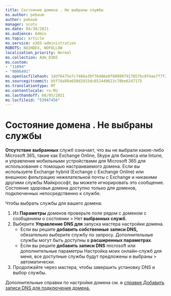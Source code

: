 ```yaml
---
title: Состояние домена . Не выбраны службы
ms.author: pebaum
author: pebaum
manager: scotv
ms.date: 04/30/2021
ms.audience: Admin
ms.topic: article
ms.service: o365-administration
ROBOTS: NOINDEX, NOFOLLOW
localization_priority: Normal
ms.collection: Adm_O365
ms.custom:
- "11094"
- "9006491"
ms.openlocfilehash: 1ddf6475e7cf466a39f76486e0f809097917657bc8f4ae7f7f2b516657308f39
ms.sourcegitcommit: b5f7da89a650d2915dc652449623c78be6247175
ms.translationtype: MT
ms.contentlocale: ru-RU
ms.lasthandoff: 08/05/2021
ms.locfileid: "53947456"
---
```

# <a name="domain-status---no-services-selected"></a>Состояние домена . Не выбраны службы

**Отсутствие выбранных** служб означает, что вы не выбрали какие-либо Microsoft 365, такие как Exchange Online, Skype для бизнеса или Intune, и управление мобильными устройствами для Microsoft 365 для использования с помощью настраиваемого домена. Если вы используете Exchange hybrid (Exchange с Exchange Online) или внешнюю фильтрацию нежелательной почты с Exchange и никакими другими службы Майкрософт, вы можете игнорировать это сообщение. Состояние здоровья домена доступно только для доменов, подключенных непосредственно к службе.

Чтобы выбрать службы для вашего домена:

1. Из **Параметры** доменов проверьте поле рядом с доменом с сообщением о состоянии  >  [](https://admin.microsoft.com/Adminportal/Home)Нет **выбранных служб.**
1. Выберите **Управление DNS для** запуска мастера настройки домена.
    - Если вы решите **добавить собственные записи DNS,** обязательно выберите службу по запросу. Дополнительные службы могут быть доступны в **расширенных параметрах**.
    - Если вы решите **добавить записи DNS** microsoft или дополнительные параметры Настройка моих онлайн-служб для меня, все доступные службы будут предложены и выбраны  >   автоматически.
1. Продолжайте через мастера, чтобы завершить установку DNS и выбор службы.
 
Дополнительные справки по настройке домена см. в [справке Добавить записи DNS для подключения домена.](/microsoft-365/admin/get-help-with-domains/create-dns-records-at-any-dns-hosting-provider)

